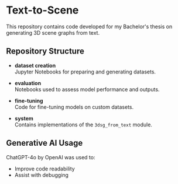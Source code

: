 # Text-to-Scene

This repository contains code developed for my Bachelor's thesis on generating 3D scene graphs from text.

## Repository Structure

- **dataset creation**  
  Jupyter Notebooks for preparing and generating datasets.

- **evaluation**  
  Notebooks used to assess model performance and outputs.

- **fine-tuning**  
  Code for fine-tuning models on custom datasets.

- **system**  
  Contains implementations of the `3dsg_from_text` module.

## Generative AI Usage

ChatGPT-4o by OpenAI was used to:
- Improve code readability  
- Assist with debugging
